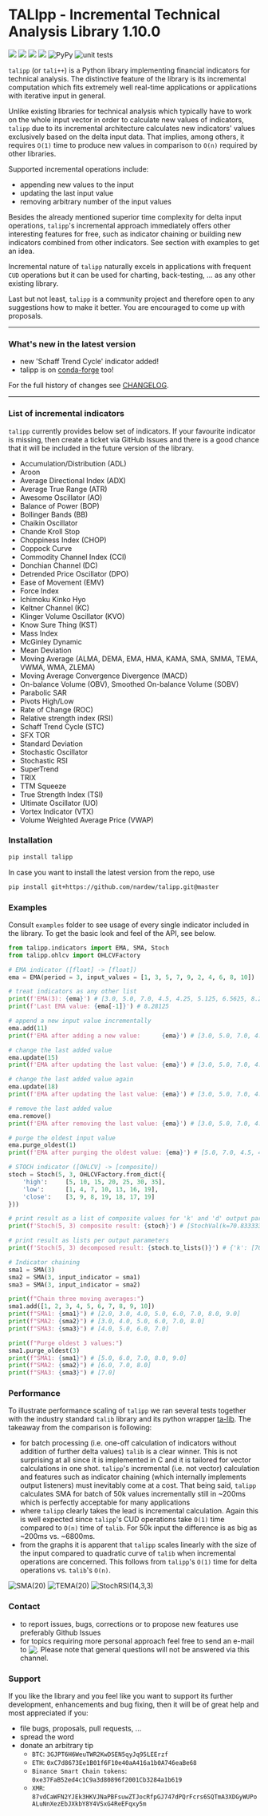 # TALIpp - Incremental Technical Analysis Library 1.10.0

![](https://img.shields.io/badge/python-3.8-blue.svg) 
![](https://img.shields.io/badge/python-3.9-blue.svg)
![](https://img.shields.io/badge/python-3.10-blue.svg)
![](https://img.shields.io/badge/python-3.11-blue.svg)
![PyPy](https://img.shields.io/badge/pypy-3-blue.svg)
![unit tests](https://github.com/nardew/talipp/workflows/unit%20tests/badge.svg)

`talipp` (or `tali++`) is a Python library implementing financial indicators for technical analysis. The distinctive feature of the library is its incremental computation which fits extremely well real-time applications or applications with iterative input in general.  

Unlike existing libraries for technical analysis which typically have to work on the whole input vector in order to calculate new values of indicators, `talipp` due to its incremental architecture calculates new indicators' values exclusively based on the delta input data. That implies, among others, it requires `O(1)` time to produce new values in comparison to `O(n)` required by other libraries.

Supported incremental operations include:

- appending new values to the input
- updating the last input value
- removing arbitrary number of the input values

Besides the already mentioned superior time complexity for delta input operations, `talipp`'s incremental approach immediately offers other interesting features for free, such as indicator chaining or building new indicators combined from other indicators. See section with examples to get an idea.

Incremental nature of `talipp` naturally excels in applications with frequent `CUD` operations but it can be used for charting, back-testing, ... as any other existing library.

Last but not least, `talipp` is a community project and therefore open to any suggestions how to make it better. You are encouraged to come up with proposals.

---

### What's new in the latest version

- new 'Schaff Trend Cycle' indicator added!
- talipp is on [conda-forge](https://github.com/conda-forge/talipp-feedstock) too!

For the full history of changes see [CHANGELOG](https://github.com/nardew/talipp/blob/master/CHANGELOG.md).

---

### List of incremental indicators

`talipp` currently provides below set of indicators. If your favourite indicator is missing, then create a ticket via GitHub Issues and there is a good chance that it will be included in the future version of the library.

- Accumulation/Distribution (ADL)
- Aroon
- Average Directional Index (ADX)
- Average True Range (ATR)
- Awesome Oscillator (AO)
- Balance of Power (BOP)
- Bollinger Bands (BB)
- Chaikin Oscillator
- Chande Kroll Stop
- Choppiness Index (CHOP)
- Coppock Curve
- Commodity Channel Index (CCI)
- Donchian Channel (DC)
- Detrended Price Oscillator (DPO)
- Ease of Movement (EMV)
- Force Index
- Ichimoku Kinko Hyo
- Keltner Channel (KC)
- Klinger Volume Oscillator (KVO)
- Know Sure Thing (KST)
- Mass Index
- McGinley Dynamic
- Mean Deviation
- Moving Average (ALMA, DEMA, EMA, HMA, KAMA, SMA, SMMA, TEMA, VWMA, WMA, ZLEMA)
- Moving Average Convergence Divergence (MACD)
- On-balance Volume (OBV), Smoothed On-balance Volume (SOBV)
- Parabolic SAR
- Pivots High/Low
- Rate of Change (ROC)
- Relative strength index (RSI)
- Schaff Trend Cycle (STC)
- SFX TOR
- Standard Deviation
- Stochastic Oscillator
- Stochastic RSI
- SuperTrend
- TRIX
- TTM Squeeze
- True Strength Index (TSI)
- Ultimate Oscillator (UO)
- Vortex Indicator (VTX)
- Volume Weighted Average Price (VWAP)

### Installation
```bash
pip install talipp
```
In case you want to install the latest version from the repo, use
```bash
pip install git+https://github.com/nardew/talipp.git@master
```

### Examples

Consult `examples` folder to see usage of every single indicator included in the library. To get the basic look and feel of the API, see below. 

```python
from talipp.indicators import EMA, SMA, Stoch
from talipp.ohlcv import OHLCVFactory

# EMA indicator ([float] -> [float])
ema = EMA(period = 3, input_values = [1, 3, 5, 7, 9, 2, 4, 6, 8, 10])

# treat indicators as any other list
print(f'EMA(3): {ema}') # [3.0, 5.0, 7.0, 4.5, 4.25, 5.125, 6.5625, 8.28125]
print(f'Last EMA value: {ema[-1]}') # 8.28125

# append a new input value incrementally
ema.add(11)
print(f'EMA after adding a new value:      {ema}') # [3.0, 5.0, 7.0, 4.5, 4.25, 5.125, 6.5625, 8.28125, 9.640625]

# change the last added value
ema.update(15)
print(f'EMA after updating the last value: {ema}') # [3.0, 5.0, 7.0, 4.5, 4.25, 5.125, 6.5625, 8.28125, 11.640625]

# change the last added value again
ema.update(18)
print(f'EMA after updating the last value: {ema}') # [3.0, 5.0, 7.0, 4.5, 4.25, 5.125, 6.5625, 8.28125, 13.140625]

# remove the last added value
ema.remove()
print(f'EMA after removing the last value: {ema}') # [3.0, 5.0, 7.0, 4.5, 4.25, 5.125, 6.5625, 8.28125]

# purge the oldest input value
ema.purge_oldest(1)
print(f'EMA after purging the oldest value: {ema}') # [5.0, 7.0, 4.5, 4.25, 5.125, 6.5625, 8.28125]

# STOCH indicator ([OHLCV] -> [composite])
stoch = Stoch(5, 3, OHLCVFactory.from_dict({
    'high':     [5, 10, 15, 20, 25, 30, 35],
    'low':      [1, 4, 7, 10, 13, 16, 19],
    'close':    [3, 9, 8, 19, 18, 17, 19]
}))

# print result as a list of composite values for 'k' and 'd' output parameters
print(f'Stoch(5, 3) composite result: {stoch}') # [StochVal(k=70.83333333333333, d=None), StochVal(k=50.0, d=None), StochVal(k=42.857142857142854, d=54.563492063492056)]

# print result as lists per output parameters
print(f'Stoch(5, 3) decomposed result: {stoch.to_lists()}') # {'k': [70.83333333333333, 50.0, 42.857142857142854], 'd': [None, None, 54.563492063492056]} 

# Indicator chaining
sma1 = SMA(3)
sma2 = SMA(3, input_indicator = sma1)
sma3 = SMA(3, input_indicator = sma2)

print(f"Chain three moving averages:")
sma1.add([1, 2, 3, 4, 5, 6, 7, 8, 9, 10])
print(f"SMA1: {sma1}") # [2.0, 3.0, 4.0, 5.0, 6.0, 7.0, 8.0, 9.0]
print(f"SMA2: {sma2}") # [3.0, 4.0, 5.0, 6.0, 7.0, 8.0]
print(f"SMA3: {sma3}") # [4.0, 5.0, 6.0, 7.0]

print(f"Purge oldest 3 values:")
sma1.purge_oldest(3)
print(f"SMA1: {sma1}") # [5.0, 6.0, 7.0, 8.0, 9.0]
print(f"SMA2: {sma2}") # [6.0, 7.0, 8.0]
print(f"SMA3: {sma3}") # [7.0]
```

### Performance

To illustrate performance scaling of `talipp` we ran several tests together with the industry standard `talib` library and its python wrapper [ta-lib](https://github.com/mrjbq7/ta-lib). The takeaway from the comparison is following:

- for batch processing (i.e. one-off calculation of indicators without addition of further delta values) `talib` is a clear winner. This is not surprising at all since it is implemented in C and it is tailored for vector calculations in one shot. `talipp`'s incremental (i.e. not vector) calculation and features such as indicator chaining (which internally implements output listeners) must inevitably come at a cost. That being said, `talipp` calculates SMA for batch of 50k values incrementally still in ~200ms which is perfectly acceptable for many applications
- where `talipp` clearly takes the lead is  incremental calculation. Again this is well expected since `talipp`'s CUD operations take `O(1)` time compared to `O(n)` time of `talib`. For 50k input the difference is as big as ~200ms vs. ~6800ms.
- from the graphs it is apparent that `talipp` scales linearly with the size of the input compared to quadratic curve of `talib` when incremental operations are concerned. This follows from `talipp`'s `O(1)` time for delta operations vs. `talib`'s `O(n)`.

![SMA(20)](https://raw.githubusercontent.com/nardew/talipp/master/images/SMA_20.svg)
![TEMA(20)](https://raw.githubusercontent.com/nardew/talipp/master/images/TEMA_20.svg)
![StochRSI(14,3,3)](https://raw.githubusercontent.com/nardew/talipp/master/images/StochRSI_14_3_3.svg)

### Contact

- to report issues, bugs, corrections or to propose new features use preferably Github Issues
- for topics requiring more personal approach feel free to send an e-mail to <img src="http://safemail.justlikeed.net/e/581536c5ad7cf046df49d5e52452cb20.png" border="0" align="absbottom">. Please note that general questions will not be answered via this channel.

### Support

If you like the library and you feel like you want to support its further development, enhancements and bug fixing, then it will be of great help and most appreciated if you:
- file bugs, proposals, pull requests, ...
- spread the word
- donate an arbitrary tip
  * `BTC`: `3GJPT6H6WeuTWR2KwDSEN5qyJq95LEErzf`
  * `ETH`: `0xC7d8673Ee1B01f6F10e40aA416a1b0A746eaBe68`
  * `Binance Smart Chain tokens`: `0xe37FaB52ed4c1C9a3d80896f2001Cb3284a1b619`
  * `XMR`: `87vdCaWFN2YJEk3HKVJNaPBFsuwZTJocRfpGJ747dPQrFcrs6SQTmA3XDGyWUPoALuNnXezEbJXkbY8Y4VSxG4ReEFqxy5m`
